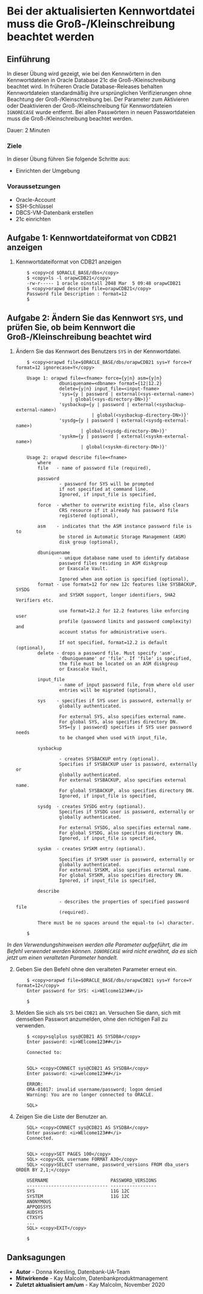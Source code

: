 # Bei der aktualisierten Kennwortdatei muss die Groß-/Kleinschreibung beachtet werden

## Einführung

In dieser Übung wird gezeigt, wie bei den Kennwörtern in den Kennwortdateien in Oracle Database 21c die Groß-/Kleinschreibung beachtet wird. In früheren Oracle Database-Releases behalten Kennwortdateien standardmäßig ihre ursprünglichen Verifizierungen ohne Beachtung der Groß-/Kleinschreibung bei. Der Parameter zum Aktivieren oder Deaktivieren der Groß-/Kleinschreibung für Kennwortdateien `IGNORECASE` wurde entfernt. Bei allen Passwörtern in neuen Passwortdateien muss die Groß-/Kleinschreibung beachtet werden.

Dauer: 2 Minuten

### Ziele

In dieser Übung führen Sie folgende Schritte aus:

*   Einrichten der Umgebung

### Voraussetzungen

*   Oracle-Account
*   SSH-Schlüssel
*   DBCS-VM-Datenbank erstellen
*   21c einrichten

## Aufgabe 1: Kennwortdateiformat von CDB21 anzeigen

1.  Kennwortdateiformat von CDB21 anzeigen
    
        	$ <copy>cd $ORACLE_BASE/dbs</copy>
        	$ <copy>ls -l orapwCDB21</copy>
        	-rw-r----- 1 oracle oinstall 2048 Mar  5 09:48 orapwCDB21
        	$ <copy>orapwd describe file=orapwCDB21</copy>
        	Password file Description : format=12
        	$
        

## Aufgabe 2: Ändern Sie das Kennwort `SYS`, und prüfen Sie, ob beim Kennwort die Groß-/Kleinschreibung beachtet wird

1.  Ändern Sie das Kennwort des Benutzers `SYS` in der Kennwortdatei.
    
        	$ <copy>orapwd file=$ORACLE_BASE/dbs/orapwCDB21 sys=Y force=Y format=12 ignorecase=Y</copy>
        
        	Usage 1: orapwd file=<fname> force={y|n} asm={y|n}
        				dbuniquename=<dbname> format={12|12.2}
        				delete={y|n} input_file=<input-fname>
        				'sys={y | password | external(<sys-external-name>)
        					| global(<sys-directory-DN>)}'
        				'sysbackup={y | password | external(<sysbackup-external-name>)
        							| global(<sysbackup-directory-DN>)}'
        				'sysdg={y | password | external(<sysdg-external-name>)
        						| global(<sysdg-directory-DN>)}'
        				'syskm={y | password | external(<syskm-external-name>)
        						| global(<syskm-directory-DN>)}'
        
        	Usage 2: orapwd describe file=<fname>
        		where
        		file   - name of password file (required),
        
        		password
        				- password for SYS will be prompted
        				if not specified at command line.
        				Ignored, if input_file is specified,
        
        		force  - whether to overwrite existing file, also clears
        				CRS resource if it already has password file
        				registered (optional),
        
        		asm    - indicates that the ASM instance password file is to
        				be stored in Automatic Storage Management (ASM)
        				disk group (optional),
        
        		dbuniquename
        				- unique database name used to identify database
        				password files residing in ASM diskgroup
        				or Exascale Vault.
        
        				Ignored when asm option is specified (optional),
        		format - use format=12 for new 12c features like SYSBACKUP, SYSDG
        				and SYSKM support, longer identifiers, SHA2 Verifiers etc.
        
        				use format=12.2 for 12.2 features like enforcing user
        				profile (password limits and password complexity) and
        				account status for administrative users.
        
        				If not specified, format=12.2 is default (optional),
        		delete - drops a password file. Must specify 'asm',
        				'dbuniquename' or 'file'. If 'file' is specified,
        				the file must be located on an ASM diskgroup
        				or Exascale Vault,
        
        		input_file
        				- name of input password file, from where old user
        				entries will be migrated (optional),
        
        		sys    - specifies if SYS user is password, externally or
        				globally authenticated.
        
        				For external SYS, also specifies external name.
        				For global SYS, also specifies directory DN.
        				SYS={y | password} specifies if SYS user password needs
        				to be changed when used with input_file,
        
        		sysbackup
        
        				- creates SYSBACKUP entry (optional).
        				Specifies if SYSBACKUP user is password, externally or
        				globally authenticated.
        				For external SYSBACKUP, also specifies external name.
        				For global SYSBACKUP, also specifies directory DN.
        				Ignored, if input_file is specified,
        
        		sysdg  - creates SYSDG entry (optional).
        				Specifies if SYSDG user is password, externally or
        				globally authenticated.
        
        				For external SYSDG, also specifies external name.
        				For global SYSDG, also specifies directory DN.
        				Ignored, if input_file is specified,
        
        		syskm  - creates SYSKM entry (optional).
        
        				Specifies if SYSKM user is password, externally or
        				globally authenticated.
        				For external SYSKM, also specifies external name.
        				For global SYSKM, also specifies directory DN.
        				Ignored, if input_file is specified,
        
        		describe
        
        				- describes the properties of specified password file
        				(required).
        
        		There must be no spaces around the equal-to (=) character.
        
        	$
        

_In den Verwendungshinweisen werden alle Parameter aufgeführt, die im Befehl verwendet werden können. `IGNORECASE` wird nicht erwähnt, da es sich jetzt um einen veralteten Parameter handelt._

2.  Geben Sie den Befehl ohne den veralteten Parameter erneut ein.
    
        	$ <copy>orapwd file=$ORACLE_BASE/dbs/orapwCDB21 sys=Y force=Y format=12</copy>
        	Enter password for SYS: <i>WElcome123##</i>
        
        	$
        
3.  Melden Sie sich als `SYS` bei `CDB21` an. Versuchen Sie dann, sich mit demselben Passwort anzumelden, ohne den richtigen Fall zu verwenden.
    
        	$ <copy>sqlplus sys@CDB21 AS SYSDBA</copy>
        	Enter password: <i>WElcome123##</i>
        
        	Connected to:
        
    
        	SQL> <copy>CONNECT sys@CDB21 AS SYSDBA</copy>
        	Enter password: <i>welcome123##</i>
        
        	ERROR:
        	ORA-01017: invalid username/password; logon denied
        	Warning: You are no longer connected to ORACLE.
        
        	SQL>
        
4.  Zeigen Sie die Liste der Benutzer an.
    
        	SQL> <copy>CONNECT sys@CDB21 AS SYSDBA</copy>
        	Enter password: <i>WElcome123##</i>
        	Connected.
        
    
        	SQL> <copy>SET PAGES 100</copy>
        	SQL> <copy>COL username FORMAT A30</copy>
        	SQL> <copy>SELECT username, password_versions FROM dba_users ORDER BY 2,1;</copy>
        
        	USERNAME                       PASSWORD_VERSIONS
        	------------------------------ -----------------
        	SYS                            11G 12C
        	SYSTEM                         11G 12C
        	ANONYMOUS
        	APPQOSSYS
        	AUDSYS
        	CTXSYS
        	...
        	SQL> <copy>EXIT</copy>
        
        	$
        

## Danksagungen

*   **Autor** - Donna Keesling, Datenbank-UA-Team
*   **Mitwirkende** - Kay Malcolm, Datenbankproduktmanagement
*   **Zuletzt aktualisiert am/um** - Kay Malcolm, November 2020